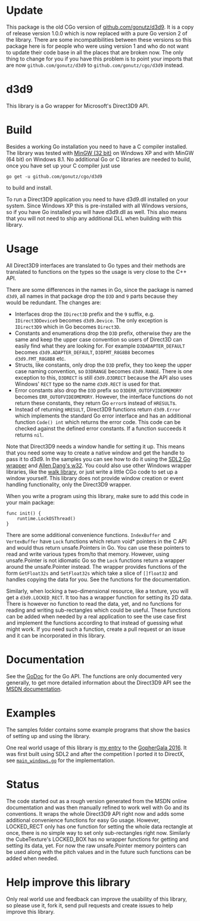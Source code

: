 # Update
This package is the old CGo version of [github.com/gonutz/d3d9](https://github.com/gonutz/d3d9). It is a copy of release version 1.0.0 which is now replaced with a pure Go version 2 of the library. There are some incompatibilities between these versions so this package here is for people who were using version 1 and who do not want to update their code base in all the places that are broken now. The only thing to change for you if you have this problem is to point your imports that are now `github.com/gonutz/d3d9` to `github.com/gonutz/cgo/d3d9` instead.

# d3d9
This library is a Go wrapper for Microsoft's Direct3D9 API.

# Build
Besides a working Go installation you need to have a C compiler installed. The library was tested with [MinGW (32 bit)](https://sourceforge.net/projects/mingw/files/) on Windows XP and with MinGW (64 bit) on Windows 8.1. No additional Go or C libraries are needed to build, once you have set up your C compiler just use

    go get -u github.com/gonutz/cgo/d3d9

to build and install.

To run a Direct3D9 application you need to have d3d9.dll installed on your system. Since Windows XP this is pre-installed with all Windows versions, so if you have Go installed you will have d3d9.dll as well. This also means that you will not need to ship any additional DLL when building with this library.

# Usage
All Direct3D9 interfaces are translated to Go types and their methods are translated to functions on the types so the usage is very close to the C++ API.

There are some differences in the names in Go, since the package is named `d3d9`, all names in that package drop the `D3D` and `9` parts because they would be redundant. The changes are:

- Interfaces drop the `IDirect3D` prefix and the `9` suffix, e.g. `IDirect3DDevice9` becomes `d3d9.Device`. The only exception is `IDirect3D9` which in Go becomes `Direct3D`.
- Constants and enumerations drop the `D3D` prefix, otherwise they are the same and keep the upper case convention so users of Direct3D can easily find what they are looking for. For example `D3DADAPTER_DEFAULT` becomes `d3d9.ADAPTER_DEFAULT`, `D3DFMT_R8G8B8` becomes `d3d9.FMT_R8G8B8` etc.
- Structs, like constants, only drop the `D3D` prefix, they too keep the upper case naming convention, so `D3DRANGE` becomes `d3d9.RANGE`. There is one exception to this, `D3DRECT` is still `d3d9.D3DRECT` because the API also uses Windows' `RECT` type so the name `d3d9.RECT` is used for that.
- Error constants also drop the `D3D` prefix so `D3DERR_OUTOFVIDEOMEMORY` becomes `ERR_OUTOFVIDEOMEMORY`. However, the interface functions do not return these constants, they return Go `error`s instead of `HRESULT`s.
- Instead of returning `HRESULT`, Direct3D9 functions return `d3d9.Error` which implements the standard Go error interface and has an additional function `Code() int` which returns the error code. This code can be checked against the defined error constants. If a function succeeds it returns `nil`.

Note that Direct3D9 needs a window handle for setting it up. This means that you need some way to create a native window and get the handle to pass it to d3d9. In the samples you can see how to do it using the [SDL2 Go wrapper](https://github.com/veandco/go-sdl2) and [Allen Dang's w32](https://github.com/AllenDang/w32). You could also use other Windows wrapper libraries, like the [walk library](https://github.com/lxn/walk), or just write a little CGo code to set up a window yourself. This library does not provide window creation or event handling functionality, only the Direct3D9 wrapper.

When you write a program using this library, make sure to add this code in your main package:

    func init() {
	    runtime.LockOSThread()
	}

There are some additional convenience functions. `IndexBuffer` and `VertexBuffer` have `Lock` functions which return void* pointers in the C API and would thus return unsafe.Pointers in Go. You can use these pointers to read and write various types from/to that memory. However, using unsafe.Pointer is not idiomatic Go so the `Lock` functions return a wrapper around the unsafe.Pointer instead. The wrapper provides functions of the form `GetFloat32s` and `SetFloat32s` which take a slice of `[]float32` and handles copying the data for you. See the functions for the documentation.

Similarly, when locking a two-dimensional resource, like a texture, you will get a `d3d9.LOCKED_RECT`. It too has a wrapper function for setting its 2D data. There is however no function to read the data, yet, and no functions for reading and writing sub-rectangles which could be useful. These functions can be added when needed by a real application to see the use case first and implement the functions according to that instead of guessing what might work. If you need such a function, create a pull request or an issue and it can be incorporated in this library.

# Documentation
See the [GoDoc](https://godoc.org/github.com/gonutz/cgo/d3d9) for the Go API. The functions are only documented very generally, to get more detailed information about the Direct3D9 API see the [MSDN documentation](https://msdn.microsoft.com/en-us/library/windows/desktop/bb172964%28v=vs.85%29.aspx).

# Examples
The samples folder contains some example programs that show the basics of setting up and using the library.

One real world usage of this library is [my entry](https://github.com/gonutz/gophette) to the [GopherGala 2016](http://gophergala.com/). It was first built using SDL2 and after the competition I ported it to DirectX, see [`main_windows.go`](https://github.com/gonutz/gophette/blob/master/main_windows.go) for the implementation.

# Status
The code started out as a rough version generated from the MSDN online documentation and was then manually refined to work well with Go and its conventions. It wraps the whole Direct3D9 API right now and adds some additional convenience functions for easy Go usage. However, LOCKED_RECT only has one function for setting the whole data rectangle at once, there is no simple way to set only sub-rectangles right now. Similarly the CubeTexture's LOCKED_BOX has no wrapper functions for getting and setting its data, yet. For now the raw unsafe.Pointer memory pointers can be used along with the pitch values and in the future such functions can be added when needed.

# Help improve this library

Only real world use and feedback can improve the usability of this library, so please use it, fork it, send pull requests and create issues to help improve this library.
